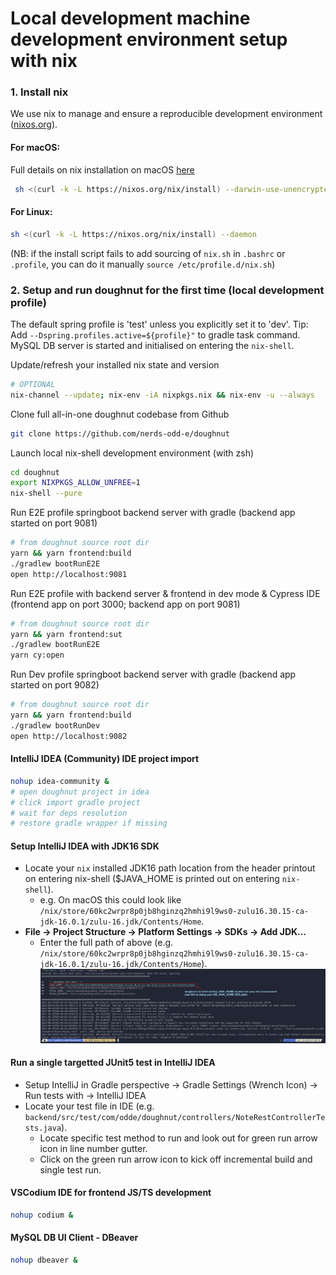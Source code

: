 # Local development machine development environment setup with nix

### 1. Install nix

We use nix to manage and ensure a reproducible development environment ([nixos.org](https://nixos.org)).

#### For macOS:

Full details on nix installation on macOS [here](https://nixos.org/manual/nix/stable/#sect-macos-installation)

```bash
 sh <(curl -k -L https://nixos.org/nix/install) --darwin-use-unencrypted-nix-store-volume
```

#### For Linux:

```bash
sh <(curl -k -L https://nixos.org/nix/install) --daemon
```

(NB: if the install script fails to add sourcing of `nix.sh` in `.bashrc` or `.profile`, you can do it manually `source /etc/profile.d/nix.sh`)

### 2. Setup and run doughnut for the first time (local development profile)

The default spring profile is 'test' unless you explicitly set it to 'dev'. Tip: Add `--Dspring.profiles.active=${profile}"` to gradle task command.
MySQL DB server is started and initialised on entering the `nix-shell`.

Update/refresh your installed nix state and version

```bash
# OPTIONAL
nix-channel --update; nix-env -iA nixpkgs.nix && nix-env -u --always
```

Clone full all-in-one doughnut codebase from Github

```bash
git clone https://github.com/nerds-odd-e/doughnut
```

Launch local nix-shell development environment (with zsh)

```bash
cd doughnut
export NIXPKGS_ALLOW_UNFREE=1
nix-shell --pure
```

Run E2E profile springboot backend server with gradle (backend app started on port 9081)

```bash
# from doughnut source root dir
yarn && yarn frontend:build
./gradlew bootRunE2E
open http://localhost:9081
```

Run E2E profile with backend server & frontend in dev mode & Cypress IDE (frontend app on port 3000; backend app on port 9081)

```bash
# from doughnut source root dir
yarn && yarn frontend:sut
./gradlew bootRunE2E
yarn cy:open
```

Run Dev profile springboot backend server with gradle (backend app started on port 9082)

```bash
# from doughnut source root dir
yarn && yarn frontend:build
./gradlew bootRunDev
open http://localhost:9082
```

#### IntelliJ IDEA (Community) IDE project import

```bash
nohup idea-community &
# open doughnut project in idea
# click import gradle project
# wait for deps resolution
# restore gradle wrapper if missing
```

#### Setup IntelliJ IDEA with JDK16 SDK

- Locate your `nix` installed JDK16 path location from the header printout on entering nix-shell ($JAVA_HOME is printed out on entering `nix-shell`).
  - e.g. On macOS this could look like `/nix/store/60kc2wrpr8p0jb8hginzq2hmhi9l9ws0-zulu16.30.15-ca-jdk-16.0.1/zulu-16.jdk/Contents/Home`.
- **File -> Project Structure -> Platform Settings -> SDKs -> Add JDK...**
  - Enter the full path of above (e.g. `/nix/store/60kc2wrpr8p0jb8hginzq2hmhi9l9ws0-zulu16.30.15-ca-jdk-16.0.1/zulu-16.jdk/Contents/Home`).
    ![Sample nix-shell JAVA_HOME](./images/01_doughnut_nix-shell_JAVA_HOME.png "Sample nix-shell JAVA_HOME")

#### Run a single targetted JUnit5 test in IntelliJ IDEA

- Setup IntelliJ in Gradle perspective -> Gradle Settings (Wrench Icon) -> Run tests with -> IntelliJ IDEA
- Locate your test file in IDE (e.g. `backend/src/test/com/odde/doughnut/controllers/NoteRestControllerTests.java`).
  - Locate specific test method to run and look out for green run arrow icon in line number gutter.
  - Click on the green run arrow icon to kick off incremental build and single test run.

#### VSCodium IDE for frontend JS/TS development

```bash
nohup codium &
```

#### MySQL DB UI Client - DBeaver

```bash
nohup dbeaver &
```

